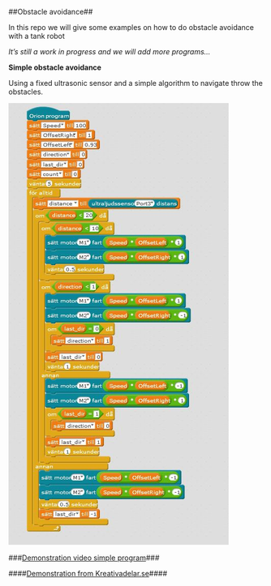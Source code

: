 ##Obstacle avoidance##

In this repo we will give some examples on how to do obstacle avoidance with a tank robot

*It’s still a work in progress and we will add more programs…*

**Simple obstacle avoidance**

Using a fixed ultrasonic sensor and a simple algorithm to navigate throw the obstacles. 
 
![TankBot](/Images/simple_program.JPG)

###[Demonstration video simple program](https://youtu.be/TD4SB8GpvO8)###

####[Demonstration from Kreativadelar.se](http://www.kreativadelar.se)####

